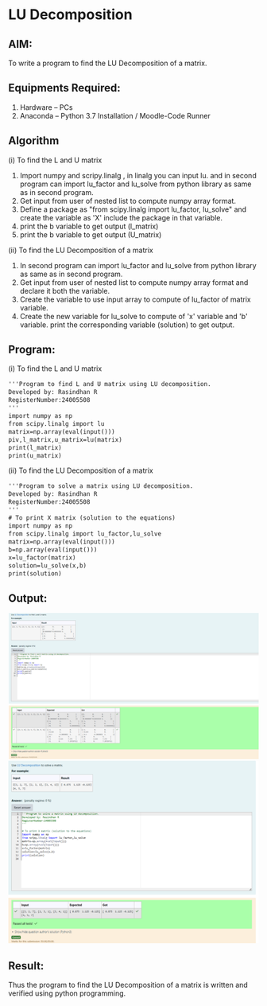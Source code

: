 # LU Decomposition 

## AIM:
To write a program to find the LU Decomposition of a matrix.

## Equipments Required:
1. Hardware – PCs
2. Anaconda – Python 3.7 Installation / Moodle-Code Runner

## Algorithm
(i) To find the L and U matrix

1. Import numpy and scripy.linalg , in linalg you can input lu. and in second program can import lu_factor and lu_solve from python library as same as in second program.
2. Get input from user of nested list to compute numpy array format.
3. Define a package as "from scipy.linalg import lu_factor, lu_solve" and create the variable as 'X' include the
 package in that variable.
4. print the b variable to get output (l_matrix)
5. print the b variable to get output (U_matrix)

(ii) To find the LU Decomposition of a matrix

1. In second program can import lu_factor and lu_solve from python library as same as in second program.   
2. Get input from user of nested list to compute numpy array format and declare it both the variable.
3. Create the variable to use input array to compute of lu_factor of matrix variable.
4. Create the new variable for lu_solve to compute of 'x' variable and 'b' variable.
print the corresponding variable (solution) to get output. 
## Program:
(i) To find the L and U matrix
```
'''Program to find L and U matrix using LU decomposition.
Developed by: Rasindhan R
RegisterNumber:24005508 
'''
import numpy as np 
from scipy.linalg import lu
matrix=np.array(eval(input()))
piv,l_matrix,u_matrix=lu(matrix)
print(l_matrix)
print(u_matrix)
```
(ii) To find the LU Decomposition of a matrix
```
'''Program to solve a matrix using LU decomposition.
Developed by: Rasindhan R
RegisterNumber:24005508
'''
# To print X matrix (solution to the equations)
import numpy as np
from scipy.linalg import lu_factor,lu_solve
matrix=np.array(eval(input()))
b=np.array(eval(input()))
x=lu_factor(matrix)
solution=lu_solve(x,b)
print(solution)
```

## Output:
![Output](<exp-5 (1).png>)
![Output](<exp-5 (2).png>)

## Result:
Thus the program to find the LU Decomposition of a matrix is written and verified using python programming.

